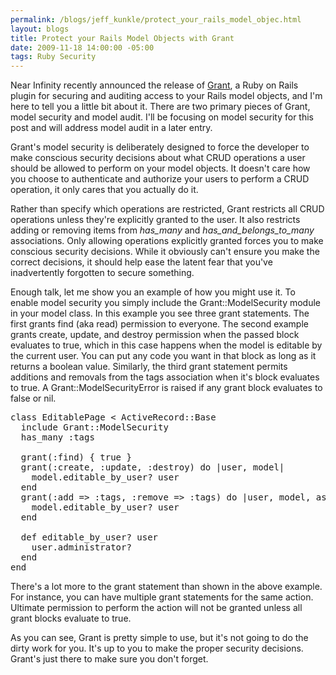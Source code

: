```yaml
--- 
permalink: /blogs/jeff_kunkle/protect_your_rails_model_objec.html
layout: blogs
title: Protect your Rails Model Objects with Grant
date: 2009-11-18 14:00:00 -05:00
tags: Ruby Security
---
```

Near Infinity recently announced the release of [Grant](http://github.com/nearinfinity/grant), a Ruby on Rails plugin for securing and auditing access to your Rails model objects, and I'm here to tell you a little bit about it. There are two primary pieces of Grant, model security and model audit. I'll be focusing on model security for this post and will address model audit in a later entry.

Grant's model security is deliberately designed to force the developer to make conscious security decisions about what CRUD operations a user should be allowed to perform on your model objects. It doesn't care how you choose to authenticate and authorize your users to perform a CRUD operation, it only cares that you actually do it.

Rather than specify which operations are restricted, Grant restricts all CRUD operations unless they're explicitly granted to the user. It also restricts adding or removing items from *has_many* and *has_and_belongs_to_many* associations. Only allowing operations explicitly granted forces you to make conscious security decisions. While it obviously can't ensure you make the correct decisions, it should help ease the latent fear that you've inadvertently forgotten to secure something.

Enough talk, let me show you an example of how you might use it. To enable model security you simply include the Grant::ModelSecurity module in your model class. In this example you see three grant statements. The first grants find (aka read) permission to everyone. The second example grants create, update, and destroy permission when the passed block evaluates to true, which in this case happens when the model is editable by the current user. You can put any code you want in that block as long as it returns a boolean value. Similarly, the third grant statement permits additions and removals from the tags association when it's block evaluates to true. A Grant::ModelSecurityError is raised if any grant block evaluates to false or nil.

<pre class="prettyprint">
class EditablePage < ActiveRecord::Base
  include Grant::ModelSecurity
  has_many :tags
  
  grant(:find) { true }
  grant(:create, :update, :destroy) do |user, model| 
    model.editable_by_user? user 
  end
  grant(:add => :tags, :remove => :tags) do |user, model, associated_model| 
    model.editable_by_user? user 
  end

  def editable_by_user? user
    user.administrator?
  end
end
</pre>

There's a lot more to the grant statement than shown in the above example. For instance, you can have multiple grant statements for the same action. Ultimate permission to perform the action will not be granted unless all grant blocks evaluate to true.

As you can see, Grant is pretty simple to use, but it's not going to do the dirty work for you. It's up to you to make the proper security decisions. Grant's just there to make sure you don't forget.  
